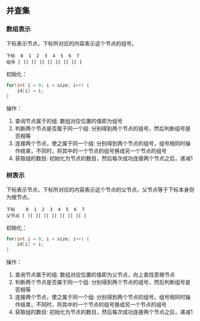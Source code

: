 ## 并查集

### 数组表示

下标表示节点，下标所对应的内容表示这个节点的组号。

    下标  0  1  2  3  4  5  6  7
    组号 [ ][ ][ ][ ][ ][ ][ ][ ]

初始化：

``` c
for(int i = 0; i < size; i++) {
    id[i] = i;
}
```

操作：
1. 查询节点属于的组: 数组对应位置的值即为组号
2. 判断两个节点是否属于同一个组: 分别得到两个节点的组号，然后判断组号是否相等
3. 连接两个节点，使之属于同一个组: 分别得到两个节点的组号，组号相同时操作结束，不同时，将其中的一个节点的组号换成另一个节点的组号
4. 获取组的数目: 初始化为节点的数目，然后每次成功连接两个节点之后，递减1

### 树表示

下标表示节点，下标所对应的内容表示这个节点的父节点，父节点等于下标本身则为根节点。

    下标    0  1  2  3  4  5  6  7
    父节点 [ ][ ][ ][ ][ ][ ][ ][ ]

初始化：

``` c
for(int i = 0; i < size; i++) {
    id[i] = i;
}
```

操作：
1. 查询节点属于的组: 数组对应位置的值即为父节点，向上查找至根节点
2. 判断两个节点是否属于同一个组: 分别得到两个节点的组号，然后判断组号是否相等
3. 连接两个节点，使之属于同一个组: 分别得到两个节点的组号，组号相同时操作结束，不同时，将其中的一个节点的组号换成另一个节点的组号
4. 获取组的数目: 初始化为节点的数目，然后每次成功连接两个节点之后，递减1
